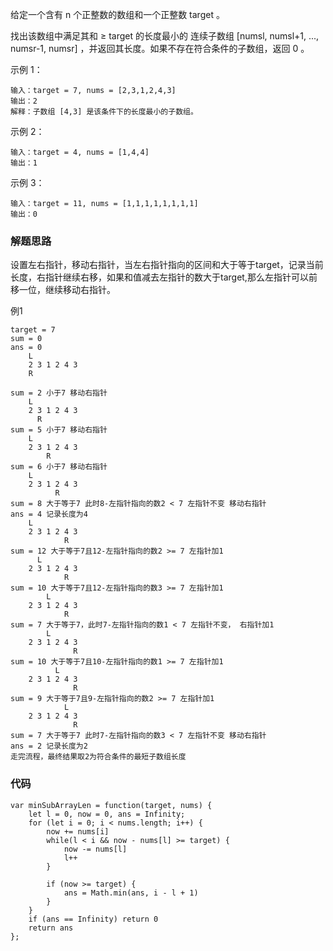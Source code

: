 给定一个含有 n 个正整数的数组和一个正整数 target 。

找出该数组中满足其和 ≥ target 的长度最小的 连续子数组 [numsl, numsl+1, ..., numsr-1, numsr] ，并返回其长度。如果不存在符合条件的子数组，返回 0 。

示例 1：
```
输入：target = 7, nums = [2,3,1,2,4,3]
输出：2
解释：子数组 [4,3] 是该条件下的长度最小的子数组。
```
示例 2：
```
输入：target = 4, nums = [1,4,4]
输出：1
```
示例 3：
```
输入：target = 11, nums = [1,1,1,1,1,1,1,1]
输出：0
```
### 解题思路
设置左右指针，移动右指针，当左右指针指向的区间和大于等于target，记录当前长度，右指针继续右移，如果和值减去左指针的数大于target,那么左指针可以前移一位，继续移动右指针。

例1
```
target = 7
sum = 0
ans = 0
    L
    2 3 1 2 4 3
    R

sum = 2 小于7 移动右指针
    L
    2 3 1 2 4 3
      R
sum = 5 小于7 移动右指针
    L
    2 3 1 2 4 3
        R
sum = 6 小于7 移动右指针
    L
    2 3 1 2 4 3
          R
sum = 8 大于等于7 此时8-左指针指向的数2 < 7 左指针不变 移动右指针
ans = 4 记录长度为4
    L
    2 3 1 2 4 3
            R
sum = 12 大于等于7且12-左指针指向的数2 >= 7 左指针加1 
      L
    2 3 1 2 4 3
            R
sum = 10 大于等于7且12-左指针指向的数3 >= 7 左指针加1
        L
    2 3 1 2 4 3
            R  
sum = 7 大于等于7，此时7-左指针指向的数1 < 7 左指针不变， 右指针加1
        L
    2 3 1 2 4 3
              R
sum = 10 大于等于7且10-左指针指向的数1 >= 7 左指针加1
          L
    2 3 1 2 4 3
              R
sum = 9 大于等于7且9-左指针指向的数2 >= 7 左指针加1
            L
    2 3 1 2 4 3
              R
sum = 7 大于等于7 此时7-左指针指向的数3 < 7 左指针不变 移动右指针
ans = 2 记录长度为2
走完流程，最终结果取2为符合条件的最短子数组长度
```

### 代码
```
var minSubArrayLen = function(target, nums) {
    let l = 0, now = 0, ans = Infinity;
    for (let i = 0; i < nums.length; i++) {
        now += nums[i]
        while(l < i && now - nums[l] >= target) {
            now -= nums[l]
            l++
        }

        if (now >= target) {
            ans = Math.min(ans, i - l + 1)
        }
    }
    if (ans == Infinity) return 0
    return ans
};
```